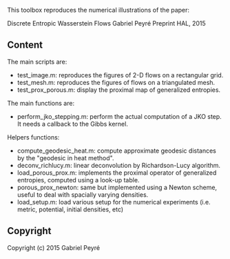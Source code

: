 This toolbox reproduces the numerical illustrations of the paper:

Discrete Entropic Wasserstein Flows
Gabriel Peyré
Preprint HAL, 2015

Content
-------

The main scripts are:
* test_image.m: reproduces the figures of 2-D flows on a rectangular grid.
* test_mesh.m: reproduces the figures of flows on a triangulated mesh.
* test_prox_porous.m: display the proximal map of generalized entropies.

The main functions are:
* perform_jko_stepping.m: perform the actual computation of a JKO step. It needs a callback to the Gibbs kernel.

Helpers functions:
* compute_geodesic_heat.m: compute approximate geodesic distances by the "geodesic in heat method".
* deconv_richlucy.m: linear deconvolution by Richardson-Lucy algorithm.
* load_porous_prox.m: implements the proximal operator of generalized entropies, computed using a look-up table.
* porous_prox_newton: same but implemented using a Newton scheme, useful to deal with spacially varying densities.
* load_setup.m: load various setup for the numerical experiments (i.e. metric, potential, initial densities, etc)

Copyright
-------

Copyright (c) 2015 Gabriel Peyré
